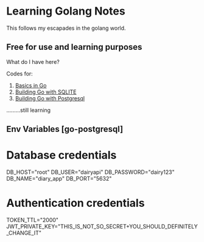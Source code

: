 # Learning Golang Notes

This follows my escapades in the golang world.


## Free for use and learning purposes

What do I have here?

Codes for:

1. [Basics in Go](./GoByExamples_tuts/)
2. [Building Go with SQLITE](./go-sqlite3/)
3. [Building Go with Postgresql](./go-postgresql/)

.........still learning


## Env Variables [go-postgresql]
# Database credentials
DB_HOST="root"
DB_USER="dairyapi"
DB_PASSWORD="dairy123"
DB_NAME="diary_app"
DB_PORT="5632"

# Authentication credentials
TOKEN_TTL="2000"
JWT_PRIVATE_KEY="THIS_IS_NOT_SO_SECRET+YOU_SHOULD_DEFINITELY_CHANGE_IT" 